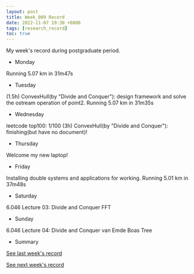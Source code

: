 ```yaml
---
layout: post
title: Week_009 Record
date: 2022-11-07 19:30 +0800
tags: [research_record]
toc: true
---
```


My  week's record during postgraduate period.

- Monday

Running 5.07 km in 31m47s

- Tuesday

(1.5h) ConvexHull(by "Divide and Conquer"): design framework and solve the ostream operation of point2<T>.
Running 5.07 km in 31m35s

- Wednesday

leetcode top100: 1/100
(3h) ConvexHull(by "Divide and Conquer"): finishing(but have no document)!

- Thursday

Welcome my new laptop! 

- Friday

Installing double systems and applications for working.
Running 5.01 km in 37m48s

- Saturday

6.046 Lecture 03: Divide and Conquer FFT

- Sunday

6.046 Lecture 04: Divide and Conquer van Emde Boas Tree


- Summary

[See last week's record](https://zhengtongdu.github.io/2022/10/31/Week_008_Record/)

[See next week's record](https://zhengtongdu.github.io/2022/11/14/Week_010_Record/)
